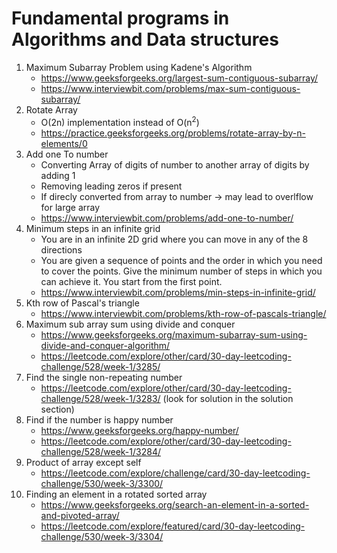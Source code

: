 # Fundamental programs in Algorithms and Data structures

1. Maximum Subarray Problem using Kadene's Algorithm 
    * https://www.geeksforgeeks.org/largest-sum-contiguous-subarray/
    * https://www.interviewbit.com/problems/max-sum-contiguous-subarray/
2. Rotate Array
    * O(2n) implementation instead of O(n<sup>2</sup>)
    * https://practice.geeksforgeeks.org/problems/rotate-array-by-n-elements/0
3. Add one To number
    * Converting Array of digits of number to another array of digits by adding 1
    * Removing leading zeros if present
    * If direcly converted from array to number -> may lead to overlflow for large array
    * https://www.interviewbit.com/problems/add-one-to-number/
4. Minimum steps in an infinite grid
    * You are in an infinite 2D grid where you can move in any of the 8 directions
    * You are given a sequence of points and the order in which you need to cover the       points. Give the minimum number of steps in which you can achieve it. You start from the first point.
    * https://www.interviewbit.com/problems/min-steps-in-infinite-grid/ 
5. Kth row of Pascal's triangle
    * https://www.interviewbit.com/problems/kth-row-of-pascals-triangle/
6. Maximum sub array sum using divide and conquer
    * https://www.geeksforgeeks.org/maximum-subarray-sum-using-divide-and-conquer-algorithm/
    * https://leetcode.com/explore/other/card/30-day-leetcoding-challenge/528/week-1/3285/
7. Find the single non-repeating number
    * https://leetcode.com/explore/other/card/30-day-leetcoding-challenge/528/week-1/3283/
    (look for solution in the solution section)
8. Find if the number is happy number
    * https://www.geeksforgeeks.org/happy-number/
    * https://leetcode.com/explore/other/card/30-day-leetcoding-challenge/528/week-1/3284/
9. Product of array except self
    * https://leetcode.com/explore/challenge/card/30-day-leetcoding-challenge/530/week-3/3300/
10. Finding an element in a rotated sorted array
    * https://www.geeksforgeeks.org/search-an-element-in-a-sorted-and-pivoted-array/
    * https://leetcode.com/explore/featured/card/30-day-leetcoding-challenge/530/week-3/3304/